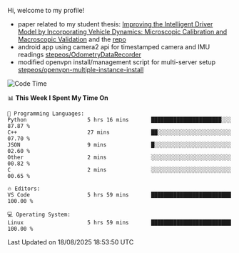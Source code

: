 Hi, welcome to my profile!

* paper related to my student thesis: [Improving the Intelligent Driver Model by Incorporating Vehicle Dynamics: Microscopic Calibration and Macroscopic Validation](https://doi.org/10.48550/arXiv.2408.03722) and the [repo](https://github.com/stepeos/pycarmodel_calibration)
* android app using camera2 api for timestamped camera and IMU readings [stepeos/OdometryDataRecorder](https://github.com/stepeos/OdometryDataRecorder)
* modified openvpn install/management script for multi-server setup [stepeos/openvpn-multiple-instance-install](https://github.com/stepeos/openvpn-multiple-instance-install)

<!--START_SECTION:waka-->
![Code Time](http://img.shields.io/badge/Code%20Time-2%2C168%20hrs%2020%20mins-blue)

📊 **This Week I Spent My Time On** 

```text
💬 Programming Languages: 
Python                   5 hrs 16 mins       ██████████████████████░░░   87.87 % 
C++                      27 mins             ██░░░░░░░░░░░░░░░░░░░░░░░   07.70 % 
JSON                     9 mins              █░░░░░░░░░░░░░░░░░░░░░░░░   02.60 % 
Other                    2 mins              ░░░░░░░░░░░░░░░░░░░░░░░░░   00.82 % 
C                        2 mins              ░░░░░░░░░░░░░░░░░░░░░░░░░   00.65 % 

🔥 Editors: 
VS Code                  5 hrs 59 mins       █████████████████████████   100.00 % 

💻 Operating System: 
Linux                    5 hrs 59 mins       █████████████████████████   100.00 % 
```


 Last Updated on 18/08/2025 18:53:50 UTC
<!--END_SECTION:waka-->
